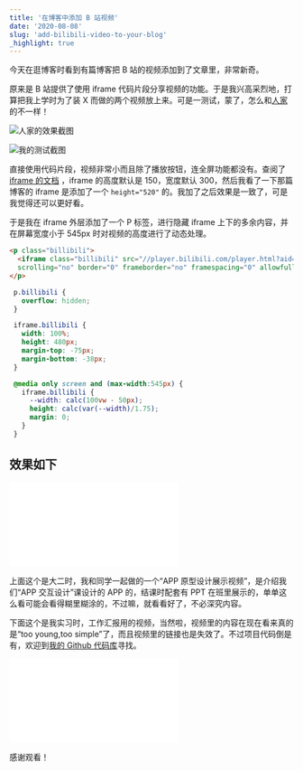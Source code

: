 ```yaml
---
title: '在博客中添加 B 站视频'
date: '2020-08-08'
slug: 'add-bilibili-video-to-your-blog'
_highlight: true
---
```


今天在逛博客时看到有篇博客把 B 站的视频添加到了文章里，非常新奇。

原来是 B 站提供了使用 iframe 代码片段分享视频的功能。于是我兴高采烈地，打算把我上学时为了装 X 而做的两个视频放上来。可是一测试，蒙了，怎么和[人家](https://www.yunyoujun.cn/diary/life-is-not-a-marathon/)的不一样！

![人家的效果截图](https://cdn.jsdelivr.net/gh/zsdycs/lipk.org/static/images/2020-08-08-Add-bilibili-video-to-your-blog(1).jpg)

![我的测试截图](https://cdn.jsdelivr.net/gh/zsdycs/lipk.org/static/images/2020-08-08-Add-bilibili-video-to-your-blog(2).jpg)

直接使用代码片段，视频非常小而且除了播放按钮，连全屏功能都没有。查阅了 [iframe 的文档](https://developer.mozilla.org/zh-CN/docs/Web/HTML/Element/iframe) ，iframe 的高度默认是 150，宽度默认 300，然后我看了一下那篇博客的 iframe 是添加了一个 `height="520"` 的。我加了之后效果是一致了，可是我觉得还可以更好看。

于是我在 iframe 外层添加了一个 P 标签，进行隐藏 iframe 上下的多余内容，并在屏幕宽度小于 545px 时对视频的高度进行了动态处理。

```html
<p class="billibili">
  <iframe class="billibili" src="//player.bilibili.com/player.html?aid=43520227&bvid=BV1Tb41127wF&cid=76266064&page=1"
  scrolling="no" border="0" frameborder="no" framespacing="0" allowfullscreen="true"> </iframe>
</p>
```

```css
 p.billibili {
   overflow: hidden;
 }

 iframe.billibili {
   width: 100%;
   height: 480px;
   margin-top: -75px;
   margin-bottom: -38px;
 }

 @media only screen and (max-width:545px) {
   iframe.billibili {
     --width: calc(100vw - 50px);
     height: calc(var(--width)/1.75);
     margin: 0;
   }
 }
```

## 效果如下

<p class="billibili">
  <iframe class="billibili" src="//player.bilibili.com/player.html?aid=43520227&bvid=BV1Tb41127wF&cid=76266064&page=1" scrolling="no" border="0" frameborder="no" framespacing="0" allowfullscreen="true"> </iframe>
</p>

上面这个是大二时，我和同学一起做的一个“APP 原型设计展示视频”，是介绍我们“APP 交互设计”课设计的 APP 的，结课时配套有 PPT 在班里展示的，单单这么看可能会看得糊里糊涂的，不过嘛，就看看好了，不必深究内容。

下面这个是我实习时，工作汇报用的视频，当然啦，视频里的内容在现在看来真的是“too young,too simple”了，而且视频里的链接也是失效了。不过项目代码倒是有，欢迎到[我的 Github 代码库](https://github.com/zsdycs)寻找。

<p class="billibili">
  <iframe class="billibili" src="//player.bilibili.com/player.html?aid=43516793&bvid=BV1Kb41127P4&cid=76261339&page=1" scrolling="no" border="0" frameborder="no" framespacing="0" allowfullscreen="true"> </iframe>
</p>

感谢观看！
